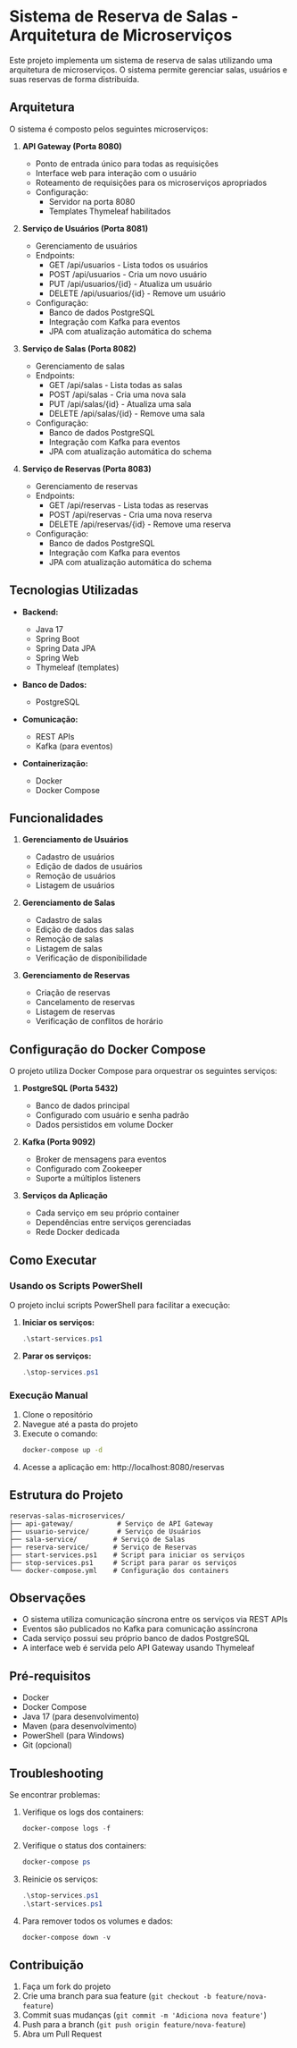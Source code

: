 # Sistema de Reserva de Salas - Arquitetura de Microserviços

Este projeto implementa um sistema de reserva de salas utilizando uma arquitetura de microserviços. O sistema permite gerenciar salas, usuários e suas reservas de forma distribuída.

## Arquitetura

O sistema é composto pelos seguintes microserviços:

1. **API Gateway (Porta 8080)**
   - Ponto de entrada único para todas as requisições
   - Interface web para interação com o usuário
   - Roteamento de requisições para os microserviços apropriados
   - Configuração:
     - Servidor na porta 8080
     - Templates Thymeleaf habilitados

2. **Serviço de Usuários (Porta 8081)**
   - Gerenciamento de usuários
   - Endpoints:
     - GET /api/usuarios - Lista todos os usuários
     - POST /api/usuarios - Cria um novo usuário
     - PUT /api/usuarios/{id} - Atualiza um usuário
     - DELETE /api/usuarios/{id} - Remove um usuário
   - Configuração:
     - Banco de dados PostgreSQL
     - Integração com Kafka para eventos
     - JPA com atualização automática do schema

3. **Serviço de Salas (Porta 8082)**
   - Gerenciamento de salas
   - Endpoints:
     - GET /api/salas - Lista todas as salas
     - POST /api/salas - Cria uma nova sala
     - PUT /api/salas/{id} - Atualiza uma sala
     - DELETE /api/salas/{id} - Remove uma sala
   - Configuração:
     - Banco de dados PostgreSQL
     - Integração com Kafka para eventos
     - JPA com atualização automática do schema

4. **Serviço de Reservas (Porta 8083)**
   - Gerenciamento de reservas
   - Endpoints:
     - GET /api/reservas - Lista todas as reservas
     - POST /api/reservas - Cria uma nova reserva
     - DELETE /api/reservas/{id} - Remove uma reserva
   - Configuração:
     - Banco de dados PostgreSQL
     - Integração com Kafka para eventos
     - JPA com atualização automática do schema

## Tecnologias Utilizadas

- **Backend:**
  - Java 17
  - Spring Boot
  - Spring Data JPA
  - Spring Web
  - Thymeleaf (templates)

- **Banco de Dados:**
  - PostgreSQL

- **Comunicação:**
  - REST APIs
  - Kafka (para eventos)

- **Containerização:**
  - Docker
  - Docker Compose

## Funcionalidades

1. **Gerenciamento de Usuários**
   - Cadastro de usuários
   - Edição de dados de usuários
   - Remoção de usuários
   - Listagem de usuários

2. **Gerenciamento de Salas**
   - Cadastro de salas
   - Edição de dados das salas
   - Remoção de salas
   - Listagem de salas
   - Verificação de disponibilidade

3. **Gerenciamento de Reservas**
   - Criação de reservas
   - Cancelamento de reservas
   - Listagem de reservas
   - Verificação de conflitos de horário

## Configuração do Docker Compose

O projeto utiliza Docker Compose para orquestrar os seguintes serviços:

1. **PostgreSQL (Porta 5432)**
   - Banco de dados principal
   - Configurado com usuário e senha padrão
   - Dados persistidos em volume Docker

2. **Kafka (Porta 9092)**
   - Broker de mensagens para eventos
   - Configurado com Zookeeper
   - Suporte a múltiplos listeners

3. **Serviços da Aplicação**
   - Cada serviço em seu próprio container
   - Dependências entre serviços gerenciadas
   - Rede Docker dedicada

## Como Executar

### Usando os Scripts PowerShell

O projeto inclui scripts PowerShell para facilitar a execução:

1. **Iniciar os serviços:**
   ```powershell
   .\start-services.ps1
   ```

2. **Parar os serviços:**
   ```powershell
   .\stop-services.ps1
   ```

### Execução Manual

1. Clone o repositório
2. Navegue até a pasta do projeto
3. Execute o comando:
   ```bash
   docker-compose up -d
   ```
4. Acesse a aplicação em: http://localhost:8080/reservas

## Estrutura do Projeto

```
reservas-salas-microservices/
├── api-gateway/           # Serviço de API Gateway
├── usuario-service/       # Serviço de Usuários
├── sala-service/         # Serviço de Salas
├── reserva-service/      # Serviço de Reservas
├── start-services.ps1    # Script para iniciar os serviços
├── stop-services.ps1     # Script para parar os serviços
└── docker-compose.yml    # Configuração dos containers
```

## Observações

- O sistema utiliza comunicação síncrona entre os serviços via REST APIs
- Eventos são publicados no Kafka para comunicação assíncrona
- Cada serviço possui seu próprio banco de dados PostgreSQL
- A interface web é servida pelo API Gateway usando Thymeleaf

## Pré-requisitos

- Docker
- Docker Compose
- Java 17 (para desenvolvimento)
- Maven (para desenvolvimento)
- PowerShell (para Windows)
- Git (opcional)

## Troubleshooting

Se encontrar problemas:

1. Verifique os logs dos containers:
   ```powershell
   docker-compose logs -f
   ```

2. Verifique o status dos containers:
   ```powershell
   docker-compose ps
   ```

3. Reinicie os serviços:
   ```powershell
   .\stop-services.ps1
   .\start-services.ps1
   ```

4. Para remover todos os volumes e dados:
   ```powershell
   docker-compose down -v
   ```

## Contribuição

1. Faça um fork do projeto
2. Crie uma branch para sua feature (`git checkout -b feature/nova-feature`)
3. Commit suas mudanças (`git commit -m 'Adiciona nova feature'`)
4. Push para a branch (`git push origin feature/nova-feature`)
5. Abra um Pull Request 
